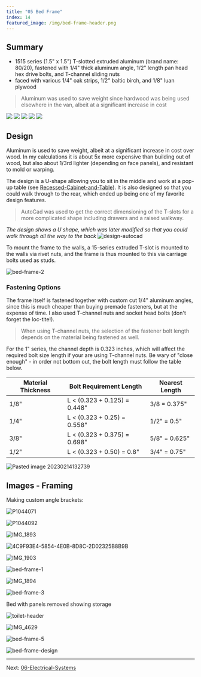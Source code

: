 ```yaml
---
title: "05 Bed Frame"
index: 14
featured_image: /img/bed-frame-header.png
---
```


## Summary
- 1515 series (1.5" x 1.5") T-slotted extruded aluminum (brand name: 80/20), fastened with 1/4" thick aluminum angle, 1/2" length pan head hex drive bolts, and T-channel sliding nuts
- faced with various 1/4" oak strips, 1/2" baltic birch, and 1/8" luan plywood

> Aluminum was used to save weight since hardwood was being used elsewhere in the van, albeit at a significant increase in cost

<div class='gallery' data-columns='3'>
	<img src="/img/bed-frame-1.png">
	<img src="/img/bed-frame-2.jpg">
	<img src="/img/bed-frame-3.jpg">
	<img src="/img/toilet-header.jpg">
	<img src="/img/bed-frame-5.jpg">
</div>

## Design

Aluminum is used to save weight, albeit at a significant increase in cost over wood. In my calculations it is about 5x more expensive than building out of wood, but also about 1/3rd lighter (depending on face panels), and resistant to mold or warping. 

The design is a U-shape allowing you to sit in the middle and work at a pop-up table (see [Recessed-Cabinet-and-Table](Recessed-Cabinet-and-Table.md)). It is  also designed so that you could walk through to the rear, which ended up being one of my favorite design features.

> AutoCad was used to get the correct dimensioning of the T-slots for a more complicated shape including drawers and a raised walkway.

_The design shows a U shape, which was later modified so that you could walk through all the way to the back_
![design-autocad](img/design-autocad.jpg)

To mount the frame to the walls, a 15-series extruded T-slot is mounted to the walls via rivet nuts, and the frame is thus mounted to this via carriage bolts used as studs. 

![bed-frame-2](img/bed-frame-2.jpg)

### Fastening Options

The frame itself is fastened together with custom cut 1/4" aluminum angles, since this is much cheaper than buying premade fasteners, but at the expense of time. I also used T-channel nuts and socket head bolts (don't forget the loc-tite!). 

> When using T-channel nuts, the selection of the fastener bolt length depends on the material being fastened as well. 

For the 1" series, the channel depth is 0.323 inches, which will affect the required bolt size length if your are using T-channel nuts. Be wary of "close enough" - in order not bottom out, the bolt length must follow the table below.

 | Material Thickness | Bolt Requirement Length         | Nearest Length |
 | ------------------ | ------------------------------- | -------------- |
 | 1/8"               | L < (0.323 + 0.125) = 0.448" | 3/8 = 0.375"  |
 | 1/4"               | L < (0.323 + 0.25) = 0.558" | 1/2" = 0.5"  |
 | 3/8"               | L < (0.323 + 0.375) = 0.698" | 5/8" = 0.625"  |
 | 1/2"               | L <  (0.323 + 0.50) = 0.8"      | 3/4" = 0.75"   |

![Pasted image 20230214132739](img/Pasted%20image%2020230214132739.png)

## Images - Framing

Making custom angle brackets:

![P1044071](img/P1044071.jpg)


![P1044092](img/P1044092.jpg)


![IMG_1893](img/IMG_1893.jpg)

![4C9F93E4-5854-4E0B-8D8C-2D02325B8B9B](img/4C9F93E4-5854-4E0B-8D8C-2D02325B8B9B.jpeg)

![IMG_1903](img/IMG_1903.jpg)


![bed-frame-1](img/bed-frame-1.png)

![IMG_1894](img/IMG_1894.jpg)

![bed-frame-3](img/bed-frame-3.jpg)


Bed with panels removed showing storage

![toilet-header](img/toilet-header.jpg)

![IMG_4629](img/IMG_4629.jpg)

	

![bed-frame-5](img/bed-frame-5.jpg)

![bed-frame-design](img/bed-frame-design.jpeg)

---

Next:  [06-Electrical-Systems](06-Electrical-Systems.md)


